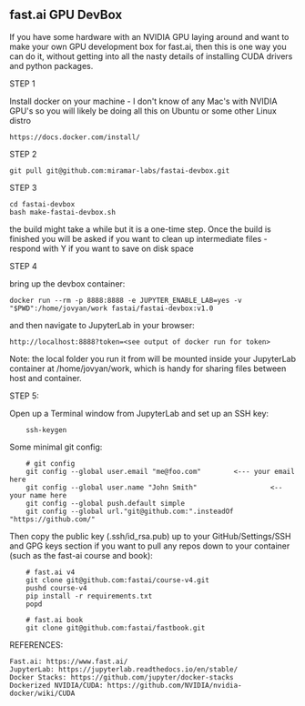 ## fast.ai GPU DevBox
If you have some hardware with an NVIDIA GPU laying around and want to make your own GPU development box for fast.ai, then this is one way you can do it, without getting into all the nasty details of installing CUDA drivers and python packages.

STEP 1

Install docker on your machine - I don't know of any Mac's with NVIDIA GPU's so you will likely be doing all this on Ubuntu or some other Linux distro
    
    https://docs.docker.com/install/
    
STEP 2

    git pull git@github.com:miramar-labs/fastai-devbox.git
    
STEP 3

    cd fastai-devbox
    bash make-fastai-devbox.sh
the build might take a while but it is a one-time step. Once the build is finished you will be asked if you want to clean up intermediate files - respond with Y if you want to save on disk space

STEP 4

bring up the devbox container:
    
    docker run --rm -p 8888:8888 -e JUPYTER_ENABLE_LAB=yes -v "$PWD":/home/jovyan/work fastai/fastai-devbox:v1.0
    
and then navigate to JupyterLab in your browser:
    
    http://localhost:8888?token=<see output of docker run for token>
    
Note: the local folder you run it from will be mounted inside your JupyterLab container at /home/jovyan/work, which is handy for sharing files between host and container.

STEP 5:
    
Open up a Terminal window from JupyterLab and set up an SSH key:
    
        ssh-keygen
        
Some minimal git config:

        # git config
        git config --global user.email "me@foo.com"        <--- your email here
        git config --global user.name "John Smith"                  <-- your name here
        git config --global push.default simple
        git config --global url."git@github.com:".insteadOf "https://github.com/"
        
Then copy the public key (.ssh/id_rsa.pub) up to your GitHub/Settings/SSH and GPG keys section if you want to pull any repos down to your container (such as the fast-ai course and book):
    
        # fast.ai v4
        git clone git@github.com:fastai/course-v4.git
        pushd course-v4
        pip install -r requirements.txt
        popd
        
        # fast.ai book
        git clone git@github.com:fastai/fastbook.git
    
REFERENCES:

    Fast.ai: https://www.fast.ai/
    JupyterLab: https://jupyterlab.readthedocs.io/en/stable/
    Docker Stacks: https://github.com/jupyter/docker-stacks
    Dockerized NVIDIA/CUDA: https://github.com/NVIDIA/nvidia-docker/wiki/CUDA
